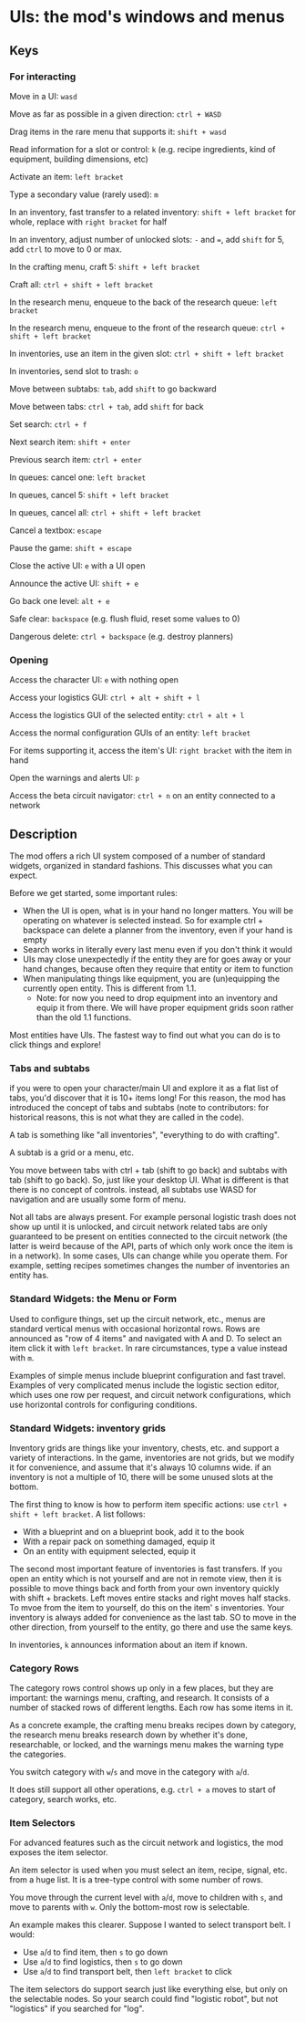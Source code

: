 # UIs: the mod's windows and menus

## Keys

### For interacting

Move in a UI: `wasd`

Move as far as possible in a given direction: `ctrl + WASD`

Drag items in the rare menu that supports it: `shift + wasd`

Read information for a slot or control: `k` (e.g. recipe ingredients, kind of equipment, building dimensions, etc)

Activate an item: `left bracket`

Type a secondary value (rarely used): `m`

In an inventory, fast transfer to a related inventory: `shift + left bracket` for whole, replace with `right bracket` for half

In an inventory, adjust number of unlocked slots: `-` and `=`, add `shift` for 5, add `ctrl` to move to 0 or max.

In the crafting menu, craft 5: `shift + left bracket`

Craft all: `ctrl + shift + left bracket`

In the research menu, enqueue to the back of the research queue: `left bracket`

In the research menu, enqueue to the front of the research queue: `ctrl + shift + left bracket`

In inventories, use an item in the given slot: `ctrl + shift + left bracket`

In inventories, send slot to trash: `o`

Move between subtabs: `tab`, add `shift` to go backward

Move between tabs: `ctrl + tab`, add `shift` for back

Set search: `ctrl + f`

Next search item: `shift + enter`

Previous search item: `ctrl + enter`

In queues: cancel one: `left bracket`

In queues, cancel 5: `shift + left bracket`

In queues, cancel all: `ctrl + shift + left bracket`

Cancel a textbox: `escape`

Pause the game: `shift + escape`

Close the active UI: `e` with a UI open

Announce the active UI: `shift + e`

Go back one level: `alt + e`

Safe clear: `backspace` (e.g. flush fluid, reset some values to 0)

Dangerous delete: `ctrl + backspace` (e.g. destroy planners)

### Opening

Access the character UI: `e` with nothing open

Access your logistics GUI: `ctrl + alt + shift + l`

Access the logistics GUI of the selected entity: `ctrl + alt + l`

Access the normal configuration GUIs of an entity: `left bracket`

For items supporting it, access the item's UI: `right bracket` with the item in hand

Open the warnings and alerts UI: `p`

Access the beta circuit navigator: `ctrl + n` on an entity connected to a network


## Description

The mod offers a rich UI system composed of a number of standard widgets, organized in standard fashions.  This discusses what you can expect.

Before we get started, some important rules:

- When the UI is open, what is in your hand no longer matters. You will be operating on whatever is selected instead. So for example ctrl + backspace can delete a planner from the inventory, even if your hand is empty
- Search works in literally every last menu even if you don't think it would
- UIs may close unexpectedly if the entity they are for goes away or your hand changes, because often they require that entity or item to function
- When manipulating things like equipment, you are (un)equipping the currently open entity.  This is different from 1.1.
  - Note: for now you need to drop equipment into an inventory and equip it from there. We will have proper equipment grids soon rather than the old 1.1 functions.


Most entities have UIs.  The fastest way to find out what you can do is to click things and explore!

### Tabs and subtabs

if you were to open your character/main UI and explore it as a flat list of tabs, you'd discover that it is 10+ items long!  For this reason, the mod has introduced the concept of tabs and subtabs (note to contributors: for historical reasons, this is not what they are called in the code).

A tab is something like "all inventories", "everything to do with crafting".

A subtab is a grid or a menu, etc.

You move between tabs with ctrl + tab (shift to go back) and subtabs with tab (shift to go back).  So, just like your desktop UI.  What is different is that there is no concept of controls.  instead, all subtabs use WASD for navigation and are usually some form of menu.

Not all tabs are always present. For example personal logistic trash does not show up until it is unlocked, and circuit network related tabs are only guaranteed to be present on entities connected to the circuit network (the latter is weird because of the API, parts of which only work once the item is in a network).  In some cases, UIs can change while you operate them.  For example, setting recipes sometimes changes the number of inventories an entity has.

### Standard Widgets: the Menu or Form

Used to configure things, set up the circuit network, etc., menus are standard vertical menus with occasional horizontal rows.  Rows are announced as "row of 4 items" and navigated with A and D.  To select an item click it with `left bracket`.  In rare circumstances, type a value instead with `m`.

Examples of simple menus include blueprint configuration and fast travel.  Examples of very complicated menus include the logistic section editor, which uses one row per request, and circuit network configurations, which use horizontal controls for configuring conditions.


### Standard Widgets: inventory grids

Inventory grids are things like your inventory, chests, etc. and support a variety of interactions.  In the game, inventories are not grids, but we modify it for convenience, and assume that it's always 10 columns wide.  if an inventory is not a multiple of 10, there will be some unused slots at the bottom.

The first thing to know is how to perform item specific actions: use `ctrl + shift + left bracket`.  A list follows:

- With a blueprint and on a blueprint book, add it to the book
- With a repair pack on something damaged, equip it
- On an entity with equipment selected, equip it

The second most important feature of inventories is fast transfers.  If you open an entity which is not yourself and are not in remote view, then it is possible to move things back and forth from your own inventory quickly with shift + brackets. Left moves entire stacks and right moves half stacks.  To mvoe from the item to yourself, do this on the item' s inventories.  Your inventory is always added for convenience as the last tab.  SO to move in the other direction, from yourself to the entity, go there and use the same keys.

In inventories, `k` announces information about an item if known.

### Category Rows

The category rows control shows up only in a few places, but they are important: the warnings menu, crafting, and research.  It consists of a number of stacked rows of different lengths.  Each row has some items in it.

As a concrete example, the crafting menu breaks recipes down by category, the research menu breaks research down by whether it's done, researchable, or locked, and the warnings menu makes the warning type the categories.

You switch category with `w`/`s` and move in the category with `a`/`d`.

It does still support all other operations, e.g. `ctrl + a` moves to start of category, search works, etc.

### Item Selectors

For advanced features such as the circuit network and logistics, the mod exposes the item selector.

An item selector is used when you must select an item, recipe, signal, etc. from a huge list.  It is a tree-type control with some number of rows.

You move through the current level with `a`/`d`, move to children with `s`, and move to parents with `w`.  Only the bottom-most row is selectable.

An example makes this clearer.  Suppose I wanted to select transport belt.  I would:

- Use `a`/`d` to find item, then `s` to go down
- Use `a`/`d` to find logistics, then `s` to go down
- Use `a`/`d` to find transport belt, then `left bracket` to click

The item selectors do support search just like everything else, but only on the selectable nodes.  So your search could find "logistic robot", but not "logistics" if you searched for "log".
